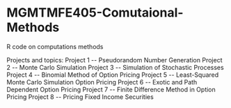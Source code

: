 # MGMTMFE405-Comutaional-Methods
R code on computations methods

Projects and topics:
  Project 1 -- Pseudorandom Number Generation
  Project 2 -- Monte Carlo Simulation
  Project 3 -- Simulation of Stochastic Processes
  Project 4 -- Binomial Method of Option Pricing
  Project 5 -- Least-Squared Monte Carlo Simulation Option Pricing
  Project 6 -- Exotic and Path Dependent Option Pricing
  Project 7 -- Finite Difference Method in Option Pricing
  Project 8 -- Pricing Fixed Income Securities
  
